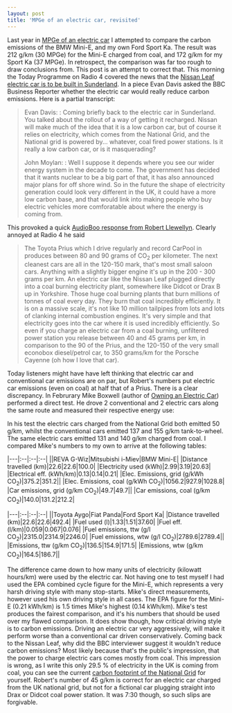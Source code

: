 ```yaml
---
layout: post
title: 'MPGe of an electric car, revisited'
---
```


Last year in [MPGe of an electric car](2009/11/17/mpge-of-an-electric-car/)
I attempted to compare the
carbon emissions of the BMW Mini-E, and my own Ford Sport Ka. The result
was 212 g/km (30 MPGe) for the Mini-E charged from coal, and 172 g/km
for my Sport Ka (37 MPGe). In retrospect, the comparison was far too
rough to draw conclusions from. This post is an attempt to correct that.
This morning the Today Programme on Radio 4 covered the news that the
[Nissan Leaf electric car is to be built in
Sunderland](http://news.bbc.co.uk/1/hi/8573724.stm). In a piece Evan
Davis asked the BBC Business Reporter whether the electric car would
really reduce carbon emissions. Here is a partial transcript:

> Evan Davis:
> :   Coming briefly back to the electric car in Sunderland. You talked
>     about the rollout of a way of getting it recharged. Nissan will
>     make much of the idea that it is a low carbon car, but of course
>     it relies on electricity, which comes from the National Grid, and
>     the National grid is powered by... whatever, coal fired power
>     stations. Is it really a low carbon car, or is it masquerading?
>
> John Moylan:
> :   Well I suppose it depends where you see our wider energy system in
>     the decade to come. The government has decided that it wants
>     nuclear to be a big part of that, it has also announced major
>     plans for off shore wind. So in the future the shape of
>     electricity generation could look very different in the UK, it
>     could have a more low carbon base, and that would link into making
>     people who buy electric vehicles more comforatable about where the
>     energy is coming from.

This provoked a quick [AudioBoo response from Robert
Llewellyn](http://audioboo.fm/boos/106897-radio-4-and-nissan-boo).
Clearly annoyed at Radio 4 he said

> The Toyota Prius which I drive regularly and record CarPool in
> produces between 80 and 90 grams of CO<sub>2</sub> per kilometer. The next
> cleanest cars are all in the 120-150 mark, that's most small saloon
> cars. Anything with a slightly bigger engine it's up in the 200 - 300
> grams per km. An electric car like the Nissan Leaf plugged directly
> into a coal burning electricity plant, somewhere like Didcot or Drax B
> up in Yorkshire. Those huge coal burning plants that burn millions of
> tonnes of coal every day. They burn that
> coal incredibly efficiently. It is on a massive scale, it's not like
> 10 million tailpipes from lots and lots of clanking internal
> combustion engines. It's very simple and that electricity goes into
> the car where it is used incredibly efficiently. So even if you charge
> an electric car from a coal burning, unfiltered power station you
> release between 40 and 45 grams per km, in comparison to the 90 of the
> Prius, and the 120-150 of the very small econobox diesel/petrol car,
> to 350 grams/km for the Porsche Cayenne (oh how I love that car).

Today listeners might have have left thinking that electric car
and conventional car emissions are on par, but Robert's numbers put
electric car emissions (even on coal) at half that of a Prius. There is
a clear discrepancy. In Februrary Mike Boxwell (author of [Owning an
Electric Car](http://owningelectriccar.com/)) performed a direct test.
He drove 2 conventional and 2 electric cars along the same route and
measured their respective energy use:

<object type="application/x-shockwave-flash" style="width:480px; height:385px;" data="//www.youtube.com/v/dSVc2SrXVIk">
<param name="movie" value="//www.youtube.com/v/dSVc2SrXVIk"></param>
</object>

In his test the electric cars charged from the National Grid both
emitted 50 g/km, whilst the conventional cars emitted 137 and 155 g/km
tank-to-wheel. The same electric cars emitted 131 and 140 g/km charged
from coal. I compared Mike's numbers to my own to arrive at the
following tables:

|---|:--|:--|:--|
||REVA G-Wiz|Mitsubishi i-Miev|BMW Mini-E|
|Distance travelled (km)|22.6|22.6|100.0|
|Electricity used (kWh)|2.99|3.19|20.63|
|Electrical eff. (kWh/km)|0.13|0.14|0.21|
|Elec. Emissions, grid (g/kWh CO<sub>2</sub>)|375.2|351.2||
|Elec. Emissions, coal (g/kWh CO<sub>2</sub>)|1056.2|927.9|1028.8|
|Car emissions, grid (g/km CO<sub>2</sub>)|49.7|49.7||
|Car emissions, coal (g/km CO<sub>2</sub>)|140.0|131.2|212.2|

|---|:--|:--|:--|
||Toyota Aygo|Fiat Panda|Ford Sport Ka|
|Distance travelled (km)|22.6|22.6|492.4|
|Fuel used (l)|1.33|1.51|37.60|
|Fuel eff. (l/km)|0.059|0.067|0.076|
|Fuel emissions, ttw (g/l CO<sub>2</sub>)|2315.0|2314.9|2246.0|
|Fuel emissions, wtw (g/l CO<sub>2</sub>)|2789.6|2789.4||
|Emissions, ttw (g/km CO<sub>2</sub>)|136.5|154.9|171.5|
|Emissions, wtw (g/km CO<sub>2</sub>)|164.5|186.7||

The difference came down to how many units of electricity (kilowatt
hours/km) were used by the electric car. Not having one to test myself I
had used the EPA combined cycle figure for the Mini-E, which represents
a very harsh driving style with many stop-starts. Mike's direct
measurements, however used his own driving style in all cases. The EPA
figure for the Mini-E (0.21 kWh/km) is 1.5 times Mike's highest (0.14
kWh/km). Mike's test produces the fairest comparison, and it's his
numbers that should be used over my flawed comparison. It does show
though, how critical driving style is to carbon emissions. Driving an
electric car very aggressively, will make it perform worse than a
conventional car driven conservatively. Coming back to the Nissan Leaf,
why did the BBC interviewer suggest it wouldn't reduce carbon emissions?
Most likely because that's the public's impression, that the power to
charge electric cars comes mostly from coal. This impression is wrong,
as I write this only 29.5 % of electricity in the UK is coming from
coal, you can see the current [carbon footprint of the National
Grid](http://owningelectriccar.com/national-grid-electric.html) for
yourself. Robert's number of 45 g/km is correct for an electric car
charged from the UK national grid, but not for a fictional car plugging
straight into Drax or Didcot coal power station. It was 7:30 though, so
such slips are forgivable.

